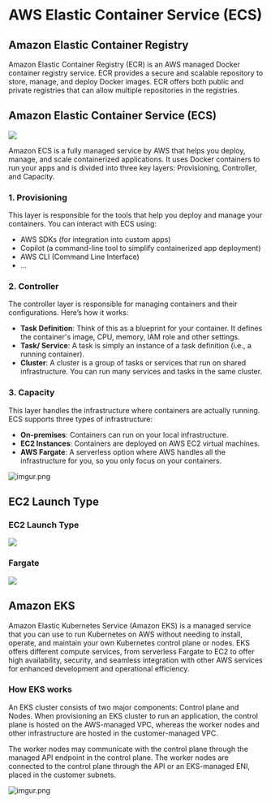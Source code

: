 # AWS Elastic Container Service (ECS)

## Amazon Elastic Container Registry

Amazon Elastic Container Registry (ECR) is an AWS managed Docker container registry service. ECR provides a secure and scalable repository to store, manage, and deploy Docker images. ECR offers both public and private registries that can allow multiple repositories in the registries.

## Amazon Elastic Container Service (ECS)
 
![](https://user-images.githubusercontent.com/17776979/197403659-ac68aef5-55f7-4e0a-be95-d2ac4b242544.png)

Amazon ECS is a fully managed service by AWS that helps you deploy, manage, and scale containerized applications. It uses Docker containers to run your apps and is divided into three key layers: Provisioning, Controller, and Capacity.

### 1. Provisioning

This layer is responsible for the tools that help you deploy and manage your containers. You can interact with ECS using:

- AWS SDKs (for integration into custom apps)
- Copilot (a command-line tool to simplify containerized app deployment)
- AWS CLI (Command Line Interface)
- ...

### 2. Controller

The controller layer is responsible for managing containers and their configurations. Here’s how it works:

- **Task Definition**: Think of this as a blueprint for your container. It defines the container's image, CPU, memory, IAM role and other settings.
- **Task/ Service**: A task is simply an instance of a task definition (i.e., a running container).
- **Cluster**: A cluster is a group of tasks or services that run on shared infrastructure. You can run many services and tasks in the same cluster.

### 3. Capacity

This layer handles the infrastructure where containers are actually running. ECS supports three types of infrastructure:

- **On-premises**: Containers can run on your local infrastructure.
- **EC2 Instances**: Containers are deployed on AWS EC2 virtual machines.
- **AWS Fargate**: A serverless option where AWS handles all the infrastructure for you, so you only focus on your containers.

![imgur.png](https://i.imgur.com/tNBbZlD.png)

## EC2 Launch Type

### EC2 Launch Type

![](https://user-images.githubusercontent.com/17776979/202229455-41c553c8-0df8-4c27-bfa8-8cfca724ffa1.png)

### Fargate

![](https://user-images.githubusercontent.com/17776979/202230078-c3f886f4-a31c-4d6c-b17c-f56be983fc07.png)

## Amazon EKS

Amazon Elastic Kubernetes Service (Amazon EKS) is a managed service that you can use to run Kubernetes on AWS without needing to install, operate, and maintain your own Kubernetes control plane or nodes. EKS offers different compute services, from serverless Fargate to EC2 to offer high availability, security, and seamless integration with other AWS services for enhanced development and operational efficiency.

### How EKS works

An EKS cluster consists of two major components: Control plane and Nodes. When provisioning an EKS cluster to run an application, the control plane is hosted on the AWS-managed VPC, whereas the worker nodes and other infrastructure are hosted in the customer-managed VPC.

The worker nodes may communicate with the control plane through the managed API endpoint in the control plane. The worker nodes are connected to the control plane through the API or an EKS-managed ENI, placed in the customer subnets.

![imgur.png](https://i.imgur.com/TGramhN.png)

